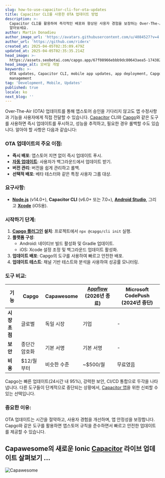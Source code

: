 ```yaml
---
slug: how-to-use-capacitor-cli-for-ota-updates
title: Capacitor CLI를 사용한 OTA 업데이트 방법
description: >-
  Capacitor CLI를 활용하여 즉각적인 배포와 향상된 사용자 경험을 보장하는 Over-The-Air 업데이트를 수행하는 방법을
  알아보세요.
author: Martin Donadieu
author_image_url: 'https://avatars.githubusercontent.com/u/4084527?v=4'
author_url: 'https://github.com/riderx'
created_at: 2025-04-05T02:35:09.479Z
updated_at: 2025-04-05T02:35:35.214Z
head_image: >-
  https://assets.seobotai.com/capgo.app/67f08966ebbb9dc80643aea5-1743820535214.jpg
head_image_alt: 모바일 개발
keywords: >-
  OTA updates, Capacitor CLI, mobile app updates, app deployment, Capgo, version
  management
tag: 'Development, Mobile, Updates'
published: true
locale: ko
next_blog: ''
---
```

Over-The-Air (OTA) 업데이트를 통해 앱스토어 승인을 기다리지 않고도 앱 수정사항과 기능을 사용자에게 직접 전달할 수 있습니다. [Capacitor](https://capacitorjs.com/) CLI와 [Capgo](https://capgo.app/)와 같은 도구를 사용하면 즉시 업데이트를 푸시하고, 성능을 추적하고, 필요한 경우 롤백할 수도 있습니다. 알아야 할 사항은 다음과 같습니다:

### OTA 업데이트의 주요 이점:

-   **즉시 배포**: 앱스토어 지연 없이 즉시 업데이트 푸시.
-   **[자동 업데이트](https://capgo.app/docs/plugin/cloud-mode/auto-update/)**: 사용자가 백그라운드에서 업데이트 받기.
-   **버전 관리**: 버전을 쉽게 관리하고 롤백.
-   **선택적 배포**: 베타 테스터와 같은 특정 사용자 그룹 대상.

### 요구사항:

-   **[Node.js](https://nodejs.org/en)** (v14.0+), **Capacitor CLI** (v6.0+ 또는 7.0+), **[Android Studio](https://developer.android.com/studio)**, 그리고 **[Xcode](https://developer.apple.com/xcode/)** (iOS용).

### 시작하기 단계:

1.  **[Capgo 플러그인](https://capgo.app/plugins/) 설치**: 프로젝트에서 `npx @capgo/cli init` 실행.
2.  **플랫폼 구성**:
    -   Android: 네이티브 빌드 활성화 및 Gradle 업데이트.
    -   iOS: Xcode 설정 조정 및 백그라운드 업데이트 활성화.
3.  **업데이트 배포**: Capgo의 도구를 사용하여 빠르고 안전한 배포.
4.  **업데이트 테스트**: 채널 기반 테스트와 분석을 사용하여 성공률 모니터링.

### 도구 비교:

| 기능 | Capgo | Capawesome | [Appflow](https://ionic.io/appflow/) (2026년 종료) | Microsoft CodePush (2024년 중단) |
| --- | --- | --- | --- | --- |
| **시장 초점** | 글로벌 | 독일 시장 | 기업 | \-  |
| **보안** | 종단간 암호화 | 기본 서명 | 기본 서명 | \-  |
| **비용** | $12/월부터 | 비슷한 수준 | ~$500/월 | 무료였음 |

Capgo는 빠른 업데이트(24시간 내 95%), 강력한 보안, CI/CD 통합으로 두각을 나타냅니다. 다른 도구들이 단계적으로 중단되는 상황에서, [Capacitor 앱](https://capgo.app/blog/capacitor-comprehensive-guide/)을 위한 신뢰할 수 있는 선택입니다.

### 중요한 이유:

OTA 업데이트는 시간을 절약하고, 사용자 경험을 개선하며, 앱 안정성을 보장합니다. Capgo와 같은 도구를 활용하면 앱스토어 규칙을 준수하면서 빠르고 안전한 업데이트를 제공할 수 있습니다.

## Capawesome의 새로운 Ionic [Capacitor](https://capacitorjs.com/) 라이브 업데이트 살펴보기 ...

![Capawesome](https://assets.seobotai.com/capgo.app/67f08966ebbb9dc80643aea5/5b1313ba32c189efb1a18534f5d1b0bc.jpg)
